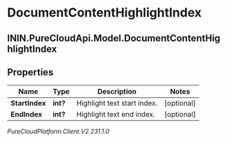 # DocumentContentHighlightIndex

## ININ.PureCloudApi.Model.DocumentContentHighlightIndex

## Properties

|Name | Type | Description | Notes|
|------------ | ------------- | ------------- | -------------|
| **StartIndex** | **int?** | Highlight text start index. | [optional] |
| **EndIndex** | **int?** | Highlight text end index. | [optional] |



_PureCloudPlatform.Client.V2 231.1.0_
